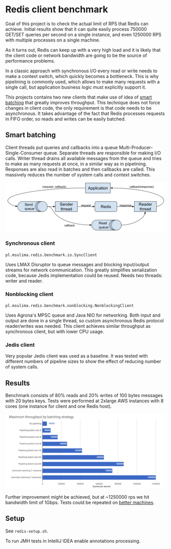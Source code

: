 # Redis client benchmark

Goal of this project is to check the actual limit of RPS that Redis can achieve.
Initial results show that it can quite easily process 750000 GET/SET queries per second on a single instance,
and even 1250000 RPS with multiple processes on a single machine.

As it turns out, Redis can keep up with a very high load and it is likely that the client code or network bandwidth
are going to be the source of performance problems.

In a classic approach with synchronous I/O every read or write needs to make a context switch, which quickly becomes
a bottleneck. This is why pipelining is commonly used, which allows to make many requests with a single call, but
application business logic must explicitly support it.

This projects contains two new clients that make use of idea of [smart batching](https://mechanical-sympathy.blogspot.com/2011/10/smart-batching.html)
that greatly improves throughput. This technique does not force changes in client code, the only requirement is that
code needs to be asynchronous. It takes advantage of the fact that Redis processes requests in FIFO order,
so reads and writes can be easily batched.

## Smart batching

Client threads put queries and callbacks into a queue Multi-Producer-Single-Consumer queue. Separate threads are responsible for making I/O calls.
Writer thread drains all available messages from the queue and tries to make as many requests at once, in a similar way as in pipelining.
Responses are also read in batches and then callbacks are called. This massively reduces the number of system calls and context switches.

![Batching](./batching.png)

### Synchronous client

`pl.msulima.redis.benchmark.io.SyncClient`

Uses LMAX Disruptor to queue messages and blocking input/output streams for network communication. This greatly
simplifies serialization code, because Jedis implementation could be reused. Needs two threads: writer and reader.

### Nonblocking client

`pl.msulima.redis.benchmark.nonblocking.NonblockingClient`

Uses Agrona's MPSC queue and Java NIO for networking. Both input and output are done in a single thread,
so custom asynchronous Redis protocol reader/writes was needed.
This client achieves similar throughput as synchronous client, but with lower CPU usage.

### Jedis client

Very popular Jedis client was used as a baseline. It was tested with different numbers of pipeline sizes to show
the effect of reducing number of system calls.

## Results

Benchmark consists of 80% reads and 20% writes of 100 bytes messages with 20 bytes keys.
Tests were performed at 2xlarge AWS instances with 8 cores (one instance for client and one Redis host).

![Results](./results.png)

Further improvement might be achieved, but at ~1250000 rps we hit bandwidth limit of 1Gbps.
Tests could be repeated on [better machines](https://docs.aws.amazon.com/AWSEC2/latest/UserGuide/ebs-ec2-config.html).

## Setup

See `redis-setup.sh`.

To run JMH tests in IntelliJ IDEA enable annotations processing.
